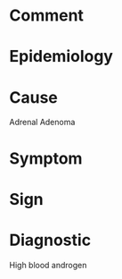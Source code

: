# Comment

# Epidemiology

# Cause

Adrenal Adenoma

# Symptom

# Sign

# Diagnostic

High blood androgen
